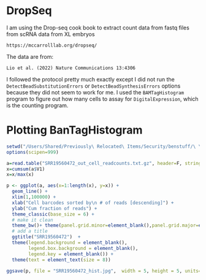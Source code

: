 # DropSeq

I am using the Drop-seq cook book to extract count data from fastq files from scRNA data from XL embryos

```
https://mccarrolllab.org/dropseq/
```

The data are from:
```
Lio et al. (2022) Nature Communications 13:4306 
```

I followed the protocol pretty much exactly except I did not run the `DetectBeadSubstitutionErrors` or `DetectBeadSynthesisErrors` options because they did not seem to work for me. I used the `BAMTagHistogram` program to figure out how many cells to assay for `DigitalExpression`, which is the counting program.

# Plotting BanTagHistogram

```R
setwd("/Users/Shared/Previously\ Relocated\ Items/Security/benstuff/\ \ \ \ \ 2024_grants/NSF_2024/single_cell/XL_embryo_scRNAseq/Drop-Seq")
options(scipen=999)

a=read.table("SRR19560472_out_cell_readcounts.txt.gz", header=F, stringsAsFactors=F) 
x=cumsum(a$V1)
x=x/max(x)

p <- ggplot(a, aes(x=1:length(x), y=x)) +
  geom_line() +
  xlim(1,100000) +
  xlab("Cell barcodes sorted by\n # of reads [descending]") +
  ylab("Cum fraction of reads") +
  theme_classic(base_size = 6) +
  # make it clean
  theme_bw()+ theme(panel.grid.minor=element_blank(),panel.grid.major=element_blank()) + 
  # add a title
  ggtitle("SRR19560472")  +
  theme(legend.background = element_blank(),
        legend.box.background = element_blank(),
        legend.key = element_blank()) +
  theme(text = element_text(size = 8))

ggsave(p, file = "SRR19560472_hist.jpg",  width = 5, height = 5, units="cm")

```
